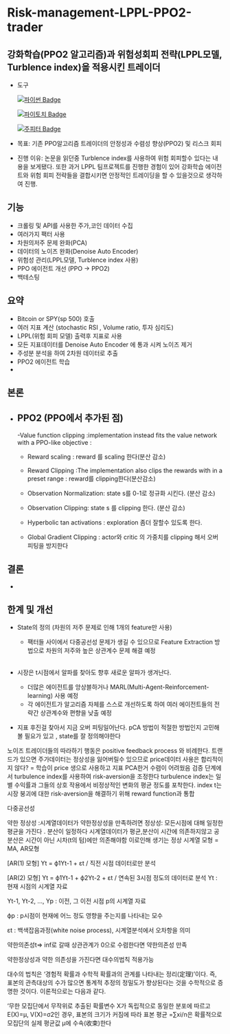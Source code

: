 # Risk-management-LPPL-PPO2-trader

## 강화학습(PPO2 알고리즘)과 위험성회피 전략(LPPL모델, Turblence index)을 적용시킨 트레이더

  - 도구

    [![파이썬 Badge](https://img.shields.io/badge/python-3776AB?style=flat-square&logo=python&logoColor=white&link=mailto:wjtls01@naver.com)](mailto:wjtls01@naver.com)

    [![파이토치 Badge](https://img.shields.io/badge/pytorch-EE4C2C?style=flat-square&logo=pytorch&logoColor=white&link=mailto:wjtls01@naver.com)](mailto:wjtls01@naver.com)

    [![주피터 Badge](https://img.shields.io/badge/jupyter-F37626?style=flat-square&logo=jupyter&logoColor=white&link=mailto:wjtls01@naver.com)](mailto:wjtls01@naver.com)

  - 목표: 기존 PPO알고리즘 트레이더의 안정성과 수렴성 향상(PPO2) 및 리스크 회피

  - 진행 이유: 논문을 읽던중 Turblence index를 사용하여 위험 회피할수 있다는 내용을 보게됐다. 또한 과거 LPPL 팀프로젝트를 진행한 경험이 있어 강화학습 에이전트와 위험 회피 전략들을 결합시키면 안정적인 트레이딩을 할 수 있을것으로 생각하여 진행.


 
## 기능
  - 크롤링 및 API를 사용한 주가,코인 데이터 수집
  - 여러가지 팩터 사용
  - 차원의저주 문제 완화(PCA)
  - 데이터의 노이즈 완화(Denoise Auto Encoder)
  - 위험성 관리(LPPL모델, Turblence index 사용)
  - PPO 에이전트 개선 (PPO -> PPO2)
  - 백테스팅

## 요약
  - Bitcoin or SPY(sp 500) 호출
  - 여러 지표 계산 (stochastic RSI , Volume ratio, 투자 심리도) 
  - LPPL(위험 회피 모델) 출력후 지표로 사용 
  - 모든 지표데이터를 Denoise Auto Encoder 에 통과 시켜 노이즈 제거
  - 주성분 분석을 하여 2차원 데이터로 추출
  - PPO2 에이전트 학습
  - 



## 본론

- ## PPO2 (PPO에서 추가된 점)
   -Value function clipping :implementation instead fits the value network with a PPO-like objective : 
    
   - Reward scaling  : reward 를 scaling 한다(분산 감소)
   - Reward Clipping :The implementation also clips the rewards with in a preset range : reward를 clipping한다(분산감소)

   - Observation Normalization: state s를 0-1로 정규화 시킨다. (분산 감소)
   - Observation Clipping:  state s 를 clipping 한다. (분산 감소)
   - Hyperbolic tan activations : exploration 좀더 잘할수 있도록 한다.
   - Global Gradient Clipping : actor와 critic 의 가중치를 clipping 해서 오버피팅을 방지한다

 
 
## 결론
   -

## 한계 및 개선
  - State의 정의 (차원의 저주 문제로 인해 1개의 feature만 사용)<br/>
      - 팩터들 사이에서 다중공선성 문제가 생길 수 있으므로 Feature Extraction 방법으로 차원의 저주와 높은 상관계수 문제 해결 예정<br/><br/>
  - 시장은 t시점에서 알파를 찾아도 향후 새로운 알파가 생겨난다. <br/> 
      - 더많은 에이전트를 앙상블하거나 MARL(Multi-Agent-Reinforcement-learning) 사용 예정   <br/>
      - 각 에이전트가 알고리즘 자체를 스스로 개선하도록 하여 여러 에이전트들의 전략간 상관계수와 편향을 낮출 예정
  
  - 지표 후진걸 찾아서 지금 오버 피팅일어난다. pCA 방법이 적절한 방법인지 고민해 볼 필요가 있고 , 
    state를 잘 정의해야한다
    


노이즈 트레이더들의 따라하기 행동은 positive feedback process 와 비례한다.
트랜드가 있으면 주가데이터는 정상성을 잃어버릴수 있으므로 price데이터 사용은 합리적이지 않다? = 학습이 price 생으로 사용하고 지표 PCA한거 수렴이 어려웠음
검증 단계에서 turbulence index를 사용하여 risk-aversion을 조정한다
turbulence index는 일별 수익률과 그들의 상호 작용에서 비정상적인 변화의 평균 정도를 포착한다.
 index t는 시장 붕괴에 대한 risk-aversion을 해결하기 위해 reward function과 통합

다중공선성

약한 정상성 :시계열데이터가 약한정상성을 만족하려면
정상성: 모든시점에 대해 일정한 평균을 가진다 . 분산이 일정하다 시계열데이터가 평균,분산이 시간에 의존하지않고 공분산은 시간이 아닌 시차(t의 텀)에만 의존해야함
이로인해 생기는 정상 시계열 모형 = MA, AR모형

[AR(1) 모형]  Yt = ф1Yt-1 + εt / 직전 시점 데이터로만 분석

[AR(2) 모형]  Yt = ф1Yt-1 + ф2Yt-2 + εt / 연속된 3시점 정도의 데이터로 분석
Yt : 현재 시점의 시계열 자료

Yt-1, Yt-2, ..., Yp : 이전, 그 이전 시점 p의 시계열 자료

фp : p시점이 현재에 어느 정도 영향을 주는지를 나타내는 모수

εt : 백색잡음과정(white noise process), 시계열분석에서 오차항을 의미




약한의존성t=> inf로 갈때 상관관계가 0으로 수렴한다면 약한의존성 만족


약한정상성과 약한 의존성을 가진다면 대수의법칙 적용가능

대수의 법칙은 ‘경험적 확률과 수학적 확률과의 관계를 나타내는 정리(定理)’이다. 즉, 표본의 관측대상의 수가 많으면 통계적 추정의 정밀도가 향상된다는 것을 수학적으로 증명한 것이다. 이론적으로는 다음과 같다.

‘무한 모집단에서 무작위로 추출된 확률변수 X가 독립적으로 동일한 분포에 따르고 E(X)=μ, V(X)=σ2인 경우, 표본의 크기가 커짐에 따라 표본 평균 =∑xi/n은 확률적으로 모집단의 실제 평균값 μ에 수속(收束)한다


